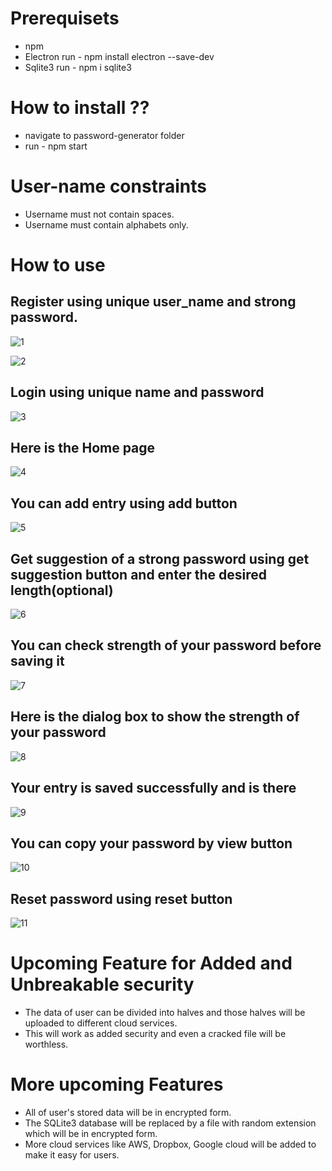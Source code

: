 # Prerequisets
* npm
* Electron  run -  npm install electron --save-dev
* Sqlite3   run -  npm i sqlite3


# How to install ??
* navigate to password-generator folder 
* run - npm start 


# User-name constraints
* Username must not contain spaces.
* Username must contain alphabets only.



# How to use

## Register using unique user_name and strong password.
![1](https://github.com/kapoorarpit/Password-assistant/blob/main/screenshots/1%20(1).png)

![2](https://github.com/kapoorarpit/Password-assistant/blob/main/screenshots/1%20(2).png)

## Login using unique name and password
![3](https://github.com/kapoorarpit/Password-assistant/blob/main/screenshots/1%20(3).png)

## Here is the Home page
![4](https://github.com/kapoorarpit/Password-assistant/blob/main/screenshots/1%20(4).png)

## You can add entry using add button
![5](https://github.com/kapoorarpit/Password-assistant/blob/main/screenshots/1%20(5).png)

## Get suggestion of a strong password using get suggestion button and enter the desired length(optional)
![6](https://github.com/kapoorarpit/Password-assistant/blob/main/screenshots/1%20(6).png)

## You can check strength of your password before saving it
![7](https://github.com/kapoorarpit/Password-assistant/blob/main/screenshots/1%20(7).png)

## Here is the dialog box to show the strength of your password
![8](https://github.com/kapoorarpit/Password-assistant/blob/main/screenshots/1%20(8).png)

## Your entry is saved successfully and is there
![9](https://github.com/kapoorarpit/Password-assistant/blob/main/screenshots/1%20(9).png)

## You can copy your password by view button
![10](https://github.com/kapoorarpit/Password-assistant/blob/main/screenshots/1%20(11).png)

## Reset password using reset button
![11](https://github.com/kapoorarpit/Password-assistant/blob/main/screenshots/1(12).png)


# Upcoming Feature for Added and Unbreakable security
 * The data of user can be divided into halves and those halves will be uploaded to different cloud services.
 * This will work as added security and even a cracked file will be worthless. 

# More upcoming Features
 * All of user's stored data will be in encrypted form.
 * The SQLite3 database will be replaced by a file with random extension which will be in encrypted form.
 * More cloud services like AWS, Dropbox, Google cloud will be added to make it easy for users.